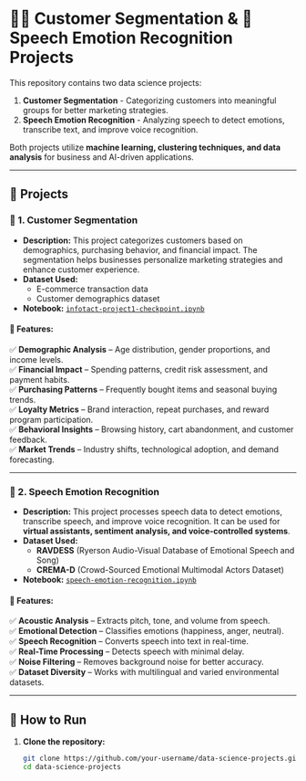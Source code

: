 # 🛒📢 Customer Segmentation & 🎤 Speech Emotion Recognition Projects  

This repository contains two data science projects:  
1. **Customer Segmentation** - Categorizing customers into meaningful groups for better marketing strategies.  
2. **Speech Emotion Recognition** - Analyzing speech to detect emotions, transcribe text, and improve voice recognition.  

Both projects utilize **machine learning, clustering techniques, and data analysis** for business and AI-driven applications.  

---

## 📂 Projects  

### 🔹 1. Customer Segmentation  
- **Description:** This project categorizes customers based on demographics, purchasing behavior, and financial impact. The segmentation helps businesses personalize marketing strategies and enhance customer experience.  
- **Dataset Used:**  
  - E-commerce transaction data  
  - Customer demographics dataset  
- **Notebook:** [`infotact-project1-checkpoint.ipynb`](infotact-project1-checkpoint.ipynb)  

#### 📌 Features:  
✅ **Demographic Analysis** – Age distribution, gender proportions, and income levels.  
✅ **Financial Impact** – Spending patterns, credit risk assessment, and payment habits.  
✅ **Purchasing Patterns** – Frequently bought items and seasonal buying trends.  
✅ **Loyalty Metrics** – Brand interaction, repeat purchases, and reward program participation.  
✅ **Behavioral Insights** – Browsing history, cart abandonment, and customer feedback.  
✅ **Market Trends** – Industry shifts, technological adoption, and demand forecasting.  

---

### 🔹 2. Speech Emotion Recognition  
- **Description:** This project processes speech data to detect emotions, transcribe speech, and improve voice recognition. It can be used for **virtual assistants, sentiment analysis, and voice-controlled systems**.  
- **Dataset Used:**  
  - **RAVDESS** (Ryerson Audio-Visual Database of Emotional Speech and Song)  
  - **CREMA-D** (Crowd-Sourced Emotional Multimodal Actors Dataset)  
- **Notebook:** [`speech-emotion-recognition.ipynb`](speech-emotion-recognition.ipynb)  

#### 📌 Features:  
✅ **Acoustic Analysis** – Extracts pitch, tone, and volume from speech.  
✅ **Emotional Detection** – Classifies emotions (happiness, anger, neutral).  
✅ **Speech Recognition** – Converts speech into text in real-time.  
✅ **Real-Time Processing** – Detects speech with minimal delay.  
✅ **Noise Filtering** – Removes background noise for better accuracy.  
✅ **Dataset Diversity** – Works with multilingual and varied environmental datasets.  

---

## 🚀 How to Run  

1. **Clone the repository:**  
   ```sh
   git clone https://github.com/your-username/data-science-projects.git
   cd data-science-projects
